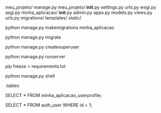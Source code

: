 meu_projeto/
    manage.py
    meu_projeto/
        __init__.py
        settings.py
        urls.py
        wsgi.py
        asgi.py
    minha_aplicacao/
        __init__.py
        admin.py
        apps.py
        models.py
        views.py
        urls.py
        migrations/
        templates/
        static/

python manage.py makemigrations minha_aplicacao

python manage.py migrate

python manage.py createsuperuser

python manage.py runserver

pip freeze > requirements.txt

python manage.py shell

.tables

SELECT * FROM minha_aplicacao_userprofile;

SELECT * FROM auth_user WHERE id = 1;


